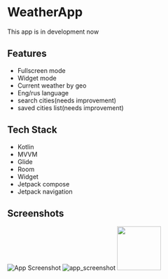 
# WeatherApp

This app is in development now



## Features

- Fullscreen mode
- Widget mode
- Current weather by geo
- Eng/rus language
- search cities(needs improvement)
- saved cities list(needs improvement)


## Tech Stack

- Kotlin
- MVVM
- Glide
- Room
- Widget
- Jetpack compose
- Jetpack navigation


## Screenshots

![App Screenshot](https://user-images.githubusercontent.com/99303918/215072729-270d02f5-a615-4698-b455-fb54591dadfb.jpg)
![app_screenshot](https://user-images.githubusercontent.com/99303918/215072911-c6270df8-bf39-4742-bd66-a7b57855d9f0.jpg)
<img src="https://user-images.githubusercontent.com/99303918/215072729-270d02f5-a615-4698-b455-fb54591dadfb.jpg" width = 100>

